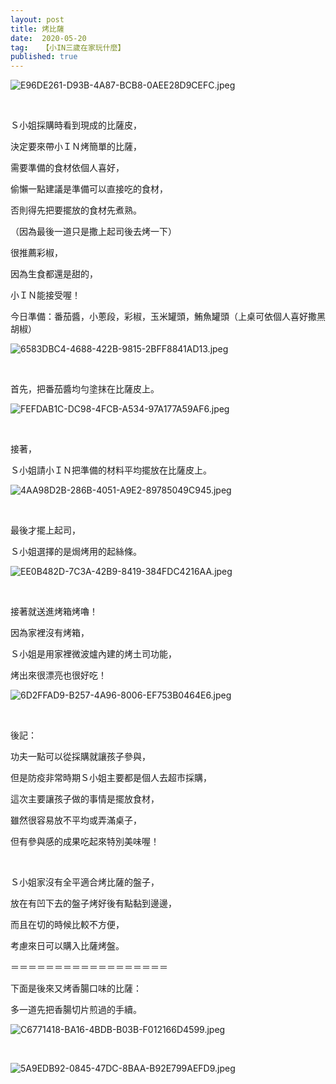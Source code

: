 ```yaml
---
layout: post
title: 烤比薩
date:  2020-05-20
tag:   【小IN三歲在家玩什麼】
published: true 
---
```

<p><img alt="E96DE261-D93B-4A87-BCB8-0AEE28D9CEFC.jpeg" src="https://pic.pimg.tw/smlife543/1589959771-165586187_n.jpg" title="E96DE261-D93B-4A87-BCB8-0AEE28D9CEFC.jpeg"></p>

<p>&nbsp;</p>

<p>Ｓ小姐採購時看到現成的比薩皮，</p>

<p>決定要來帶小ＩＮ烤簡單的比薩，</p>

<p>需要準備的食材依個人喜好，</p>

<p>偷懶一點建議是準備可以直接吃的食材，</p>

<p>否則得先把要擺放的食材先煮熟。</p>

<p>（因為最後一道只是撒上起司後去烤一下）</p>

<p>很推薦彩椒，</p>

<p>因為生食都還是甜的，</p>

<p>小ＩＮ能接受喔！</p>

<p>今日準備：番茄醬，小蔥段，彩椒，玉米罐頭，鮪魚罐頭（上桌可依個人喜好撒黑胡椒）</p>

<p><img alt="6583DBC4-4688-422B-9815-2BFF8841AD13.jpeg" src="https://pic.pimg.tw/smlife543/1589959763-1130162881_n.jpg" title="6583DBC4-4688-422B-9815-2BFF8841AD13.jpeg"></p>

<p>&nbsp;</p>

<p>首先，把番茄醬均勻塗抹在比薩皮上。</p>

<p><img alt="FEFDAB1C-DC98-4FCB-A534-97A177A59AF6.jpeg" src="https://pic.pimg.tw/smlife543/1589959764-2818382614_n.jpg" title="FEFDAB1C-DC98-4FCB-A534-97A177A59AF6.jpeg"></p>

<p>&nbsp;</p>

<p>接著，</p>

<p>Ｓ小姐請小ＩＮ把準備的材料平均擺放在比薩皮上。</p>

<p><img alt="4AA98D2B-286B-4051-A9E2-89785049C945.jpeg" src="https://pic.pimg.tw/smlife543/1589959764-2745995770_n.jpg" title="4AA98D2B-286B-4051-A9E2-89785049C945.jpeg"></p>

<p>&nbsp;</p>

<p>最後才擺上起司，</p>

<p>Ｓ小姐選擇的是焗烤用的起絲條。</p>

<p><img alt="EE0B482D-7C3A-42B9-8419-384FDC4216AA.jpeg" src="https://pic.pimg.tw/smlife543/1589959776-1083436380_n.jpg" title="EE0B482D-7C3A-42B9-8419-384FDC4216AA.jpeg"></p>

<p>&nbsp;</p>

<p>接著就送進烤箱烤嚕！</p>

<p>因為家裡沒有烤箱，</p>

<p>Ｓ小姐是用家裡微波爐內建的烤土司功能，</p>

<p>烤出來很漂亮也很好吃！</p>

<p><img alt="6D2FFAD9-B257-4A96-8006-EF753B0464E6.jpeg" src="https://pic.pimg.tw/smlife543/1589959773-3328649813_n.jpg" title="6D2FFAD9-B257-4A96-8006-EF753B0464E6.jpeg"></p>

<p>&nbsp;</p>

<p>後記：</p>

<p>功夫一點可以從採購就讓孩子參與，</p>

<p>但是防疫非常時期Ｓ小姐主要都是個人去超市採購，</p>

<p>這次主要讓孩子做的事情是擺放食材，</p>

<p>雖然很容易放不平均或弄滿桌子，</p>

<p>但有參與感的成果吃起來特別美味喔！</p>

<p>&nbsp;</p>

<p>Ｓ小姐家沒有全平適合烤比薩的盤子，</p>

<p>放在有凹下去的盤子烤好後有點黏到邊邊，</p>

<p>而且在切的時候比較不方便，</p>

<p>考慮來日可以購入比薩烤盤。</p>

<p>＝＝＝＝＝＝＝＝＝＝＝＝＝＝＝＝＝＝</p>

<p>下面是後來又烤香腸口味的比薩：</p>

<p>多一道先把香腸切片煎過的手續。</p>

<p><img alt="C6771418-BA16-4BDB-B03B-F012166D4599.jpeg" src="https://pic.pimg.tw/smlife543/1590752467-2071898316_n.jpg" title="C6771418-BA16-4BDB-B03B-F012166D4599.jpeg"></p>

<p>&nbsp;</p>

<p><img alt="5A9EDB92-0845-47DC-8BAA-B92E799AEFD9.jpeg" src="https://pic.pimg.tw/smlife543/1590752466-4118746344_n.jpg" title="5A9EDB92-0845-47DC-8BAA-B92E799AEFD9.jpeg"></p>

